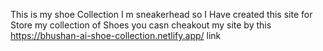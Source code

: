 This is my shoe Collection I m sneakerhead so I Have created this site for Store my collection of Shoes 
you casn cheakout my site by this https://bhushan-ai-shoe-collection.netlify.app/ link
